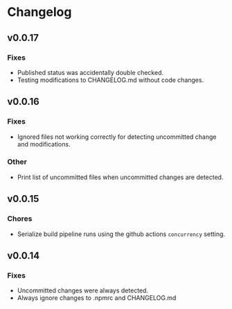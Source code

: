 # Changelog

## v0.0.17

### Fixes

- Published status was accidentally double checked.
- Testing modifications to CHANGELOG.md without code changes.

## v0.0.16

### Fixes

- Ignored files not working correctly for detecting uncommitted change and modifications.

### Other

- Print list of uncommitted files when uncommitted changes are detected.

## v0.0.15

### Chores

- Serialize build pipeline runs using the github actions `concurrency` setting.

## v0.0.14

### Fixes

- Uncommitted changes were always detected.
- Always ignore changes to .npmrc and CHANGELOG.md
